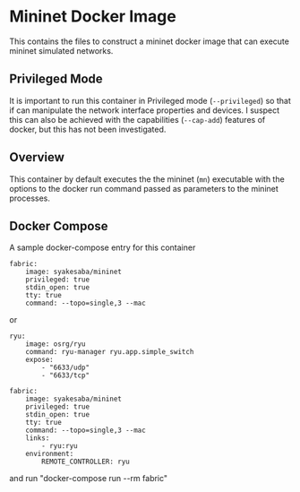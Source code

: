 # Mininet Docker Image
This contains the files to construct a mininet docker image that can execute
mininet simulated networks.

## Privileged Mode
It is important to run this container in Privileged mode (`--privileged`) so that if can manipulate the network interface properties and devices. I suspect this can also be achieved with the capabilities (`--cap-add`) features of docker, but this has not been investigated.

## Overview
This container by default executes the the mininet (`mn`) executable with the options to the docker run command passed as parameters to the mininet processes.

## Docker Compose
A sample docker-compose entry for this container
```
fabric:
    image: syakesaba/mininet
    privileged: true
    stdin_open: true
    tty: true
    command: --topo=single,3 --mac
```

or

```
ryu:
    image: osrg/ryu
    command: ryu-manager ryu.app.simple_switch
    expose:
        - "6633/udp"
        - "6633/tcp"

fabric:
    image: syakesaba/mininet
    privileged: true
    stdin_open: true
    tty: true
    command: --topo=single,3 --mac
    links:
        - ryu:ryu
    environment:
        REMOTE_CONTROLLER: ryu
```

and run "docker-compose run --rm fabric"
